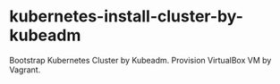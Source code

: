 # kubernetes-install-cluster-by-kubeadm
Bootstrap Kubernetes Cluster by Kubeadm. Provision VirtualBox VM by Vagrant. 
